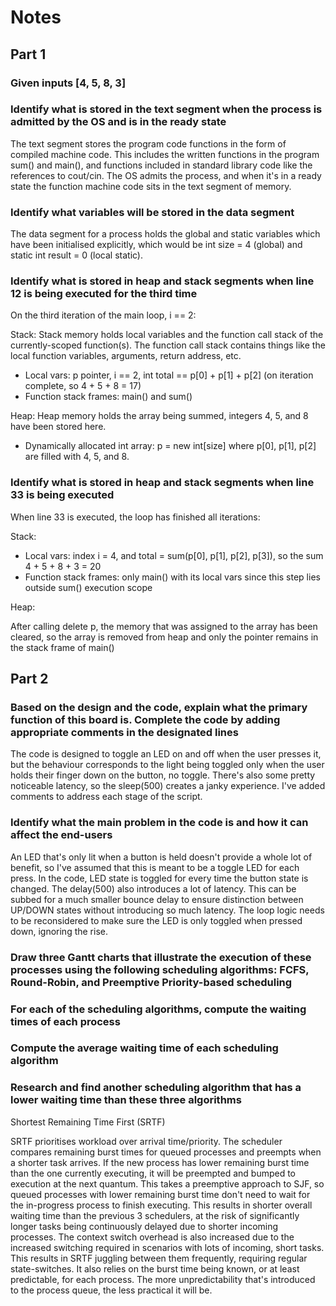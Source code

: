 # Notes

## Part 1

### Given inputs [4, 5, 8, 3]

### Identify what is stored in the text segment when the process is admitted by the OS and is in the ready state

The text segment stores the program code functions in the form of compiled machine code. This includes the written functions in the program sum() and main(), and functions included in standard library code like the references to cout/cin. The OS admits the process, and when it's in a ready state the function machine code sits in the text segment of memory.

### Identify what variables will be stored in the data segment

The data segment for a process holds the global and static variables which have been initialised explicitly, which would be int size = 4 (global) and static int result = 0 (local static).

### Identify what is stored in heap and stack segments when line 12 is being executed for the third time

On the third iteration of the main loop, i == 2:

Stack: Stack memory holds local variables and the function call stack of the currently-scoped function(s). The function call stack contains things like the local function variables, arguments, return address, etc.

- Local vars: p pointer, i == 2, int total == p[0] + p[1] + p[2] (on iteration complete, so 4 + 5 + 8 = 17)
- Function stack frames: main() and sum()

Heap: Heap memory holds the array being summed, integers 4, 5, and 8 have been stored here.

- Dynamically allocated int array: p = new int[size] where p[0], p[1], p[2] are filled with 4, 5, and 8.

### Identify what is stored in heap and stack segments when line 33 is being executed

When line 33 is executed, the loop has finished all iterations:

Stack:

- Local vars: index i = 4, and total = sum(p[0], p[1], p[2], p[3]), so the sum 4 + 5 + 8 + 3 = 20
- Function stack frames: only main() with its local vars since this step lies outside sum() execution scope

Heap:

After calling delete p, the memory that was assigned to the array has been cleared, so the array is removed from heap and only the pointer remains in the stack frame of main()

## Part 2

### Based on the design and the code, explain what the primary function of this board is. Complete the code by adding appropriate comments in the designated lines

The code is designed to toggle an LED on and off when the user presses it, but the behaviour corresponds to the light being toggled only when the user holds their finger down on the button, no toggle. There's also some pretty noticeable latency, so the sleep(500) creates a janky experience. I've added comments to address each stage of the script.

### Identify what the main problem in the code is and how it can affect the end-users

An LED that's only lit when a button is held doesn't provide a whole lot of benefit, so I've assumed that this is meant to be a toggle LED for each press. In the code, LED state is toggled for every time the button state is changed. The delay(500) also introduces a lot of latency. This can be subbed for a much smaller bounce delay to ensure distinction between UP/DOWN states without introducing so much latency. The loop logic needs to be reconsidered to make sure the LED is only toggled when pressed down, ignoring the rise.

### Draw three Gantt charts that illustrate the execution of these processes using the following scheduling algorithms: FCFS, Round-Robin, and Preemptive Priority-based scheduling

### For each of the scheduling algorithms, compute the waiting times of each process

### Compute the average waiting time of each scheduling algorithm

### Research and find another scheduling algorithm that has a lower waiting time than these three algorithms

Shortest Remaining Time First (SRTF)

SRTF prioritises workload over arrival time/priority. The scheduler compares remaining burst times for queued processes and preempts when a shorter task arrives. If the new process has lower remaining burst time than the one currently executing, it will be preempted and bumped to execution at the next quantum. This takes a preemptive approach to SJF, so queued processes with lower remaining burst time don't need to wait for the in-progress process to finish executing. This results in shorter overall waiting time than the previous 3 schedulers, at the risk of significantly longer tasks being continuously delayed due to shorter incoming processes. The context switch overhead is also increased due to the increased switching required in scenarios with lots of incoming, short tasks. This results in SRTF juggling between them frequently, requiring regular state-switches. It also relies on the burst time being known, or at least predictable, for each process. The more unpredictability that's introduced to the process queue, the less practical it will be.